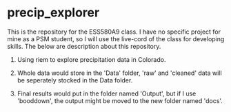 # precip_explorer
This is the repository for the ESS580A9 class. I have no specific project for mine as a PSM student, so I will use the live-cord of the class for developing skills. The below are description about this repository. 


1. Using riem to explore precipitation data in Colorado.

2. Whole data would store in the 'Data' folder, 'raw' and 'cleaned' data will be seperately stocked in the Data folder.

3. Final results would put in the folder named 'Output', but if I use 'booddown', the output might be moved to the new folder named 'docs'.
